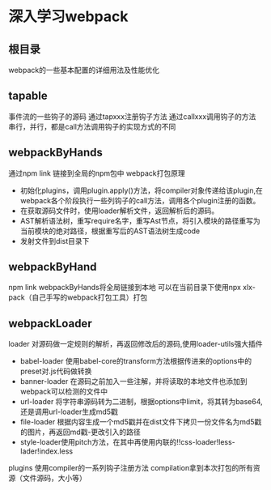 # 深入学习webpack

## 根目录

webpack的一些基本配置的详细用法及性能优化

## tapable

事件流的一些钩子的源码
通过tapxxx注册钩子方法
通过callxxx调用钩子的方法
串行，并行，都是call方法调用钩子的实现方式的不同

## webpackByHands

通过npm link 链接到全局的npm包中
webpack打包原理

- 初始化plugins，调用plugin.apply()方法，将compiler对象传递给该plugin,在webpack各个阶段执行一些列钩子的call方法，调用各个plugin注册的函数。
- 在获取源码文件时，使用loader解析文件，返回解析后的源码。
- AST解析语法树，重写require名字，重写Ast节点，将引入模块的路径重写为当前模块的绝对路径，根据重写后的AST语法树生成code
- 发射文件到dist目录下
  
## webpackByHand

  npm link webpackByHands将全局链接到本地
  可以在当前目录下使用npx xlx-pack（自己手写的webpack打包工具）打包

## webpackLoader

loader
对源码做一定规则的解析，再返回修改后的源码,使用loader-utils强大插件

- babel-loader 使用babel-core的transform方法根据传进来的options中的preset对.js代码做转换
- banner-loader 在源码之前加入一些注解，并将读取的本地文件也添加到webpack可以检测的文件中
- url-loader 将字符串源码转为二进制，根据options中limit，将其转为base64,还是调用url-loader生成md5戳
- file-loader 根据内容生成一个md5戳并在dist文件下拷贝一份文件名为md5戳的图片，再返回md戳-更改引入的路径
- style-loader使用pitch方法，在其中再使用内联的!!css-loader!less-lader!index.less
  
plugins 
使用compiler的一系列钩子注册方法
compilation拿到本次打包的所有资源（文件源码，大小等）